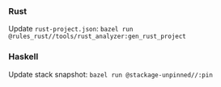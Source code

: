 

### Rust

Update `rust-project.json`: `bazel run @rules_rust//tools/rust_analyzer:gen_rust_project`

### Haskell

Update stack snapshot: `bazel run @stackage-unpinned//:pin`
